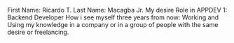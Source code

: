 First Name: Ricardo T.
Last Name: Macagba Jr.
My desire Role in APPDEV 1: Backend Developer
How i see myself three years from now: Working and Using my knowledge in a company or in a group of people with the same desire or freelancing.